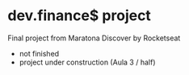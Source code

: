# dev.finance$ project

Final project from Maratona Discover by Rocketseat


* not finished
* project under construction (Aula 3 / half)

